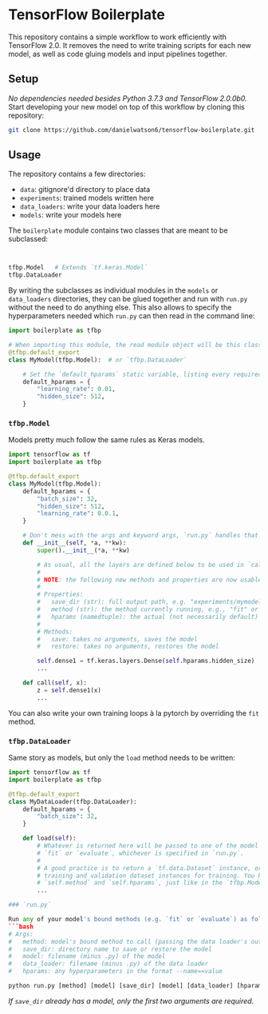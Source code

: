 # TensorFlow Boilerplate

This repository contains a simple workflow to work efficiently with TensorFlow 2.0. It removes the need to write training scripts for each new model, as well as code gluing models and input pipelines together.

## Setup

*No dependencies needed besides Python 3.7.3 and TensorFlow 2.0.0b0.* Start developing your new model on top of this workflow by cloning this repository:

```bash
git clone https://github.com/danielwatson6/tensorflow-boilerplate.git
```

## Usage

The repository contains a few directories:
- `data`: gitignore'd directory to place data
- `experiments`: trained models written here
- `data_loaders`: write your data loaders here
- `models`: write your models here

The `boilerplate` module contains two classes that are meant to be subclassed:

```python


tfbp.Model   # Extends `tf.keras.Model`
tfbp.DataLoader
```

By writing the subclasses as individual modules in the `models` or `data_loaders` directories, they can be glued together and run with `run.py` without the need to do anything else. This also allows to specify the hyperparameters needed which `run.py` can then read in the command line:

```python
import boilerplate as tfbp

# When importing this module, the read module object will be this class.
@tfbp.default_export
class MyModel(tfbp.Model):  # or `tfbp.DataLoader`

    # Set the `default_hparams` static variable, listing every required hyperparameter.
    default_hparams = {
        "learning_rate": 0.01,
        "hidden_size": 512,
    }
```


### `tfbp.Model`

Models pretty much follow the same rules as Keras models.

```python
import tensorflow as tf
import boilerplate as tfbp

@tfbp.default_export
class MyModel(tfbp.Model):
    default_hparams = {
        "batch_size": 32,
        "hidden_size": 512,
        "learning_rate": 0.0.1,
    }

    # Don't mess with the args and keyword args, `run.py` handles that.
    def __init__(self, *a, **kw):
        super().__init__(*a, **kw)

        # As usual, all the layers are defined below to be used in `call`.
        #
        # NOTE: the following new methods and properties are now usable:
        #
        # Properties:
        #   save_dir (str): full output path, e.g. "experiments/mymodel_run1".
        #   method (str): the method currently running, e.g., "fit" or "evaluate".
        #   hparams (namedtuple): the actual (not necessarily default) hyperparameters.
        #
        # Methods:
        #   save: takes no arguments, saves the model
        #   restore: takes no arguments, restores the model

        self.dense1 = tf.keras.layers.Dense(self.hparams.hidden_size)
        ...

    def call(self, x):
        z = self.dense1(x)
        ...
```

You can also write your own training loops à la pytorch by overriding the `fit` method.

### `tfbp.DataLoader`

Same story as models, but only the `load` method needs to be written:

```python
import tensorflow as tf
import boilerplate as tfbp

@tfbp.default_export
class MyDataLoader(tfbp.DataLoader):
    default_hparams = {
        "batch_size": 32,
    }

    def load(self):
        # Whatever is returned here will be passed to one of the model's methods like
        # `fit` or `evaluate`, whichever is specified in `run.py`.
        #
        # A good practice is to return a `tf.data.Dataset` instance, or separate
        # training and validation dataset instances for training. You have access to
        # `self.method` and `self.hparams`, just like in the `tfbp.Model` class.
        ...

### `run.py`

Run any of your model's bound methods (e.g. `fit` or `evaluate`) as follows:
```bash
# Args:
#   method: model's bound method to call (passing the data loader's output)
#   save_dir: directory name to save or restore the model
#   model: filename (minus .py) of the model
#   data_loader: filename (minus .py) of the data loader
#   hparams: any hyperparameters in the format --name==value

python run.py [method] [model] [save_dir] [model] [data_loader] [hparams...]
```

*If `save_dir` already has a model, only the first two arguments are required.*
